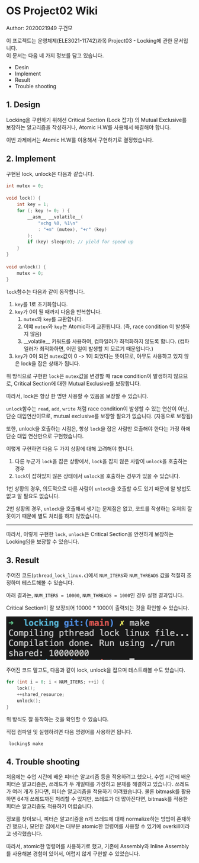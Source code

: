 # OS Project02 Wiki

Author: 2020021949 구건모

이 프로젝트는 운영체제(ELE3021-11742)과목 Project03 - Locking에 관한 문서입니다.  
이 문서는 다음 네 가지 정보를 담고 있습니다.

* Desin
* Implement
* Result
* Trouble shooting

## 1. Design

Locking을 구현하기 위해선 Critical Section (Lock 잡기) 의 Mutual Exclusive를 보장하는 알고리즘을 작성하거나, Atomic H.W를 사용해서 해결해야 합니다.

이번 과제에서는 Atomic H.W를 이용해서 구현하기로 결정했습니다.

## 2. Implement

구현된 lock, unlock은 다음과 같습니다.

```c
int mutex = 0;

void lock() {
    int key = 1;
    for (; key != 0; ) {
        __asm__ __volatile__(
            "xchg %0, %1\n"
            : "+m" (mutex), "+r" (key)
        );
        if (key) sleep(0); // yield for speed up
    }
}

void unlock() {
    mutex = 0;
}
```

`lock`함수는 다음과 같이 동작합니다.

1. `key`를 1로 초기화합니다.
2. `key`가 0이 될 때까지 다음을 반복합니다.
    1. `mutex`와 `key`를 교환합니다.
    2. 이떄 `mutex`와 `key`는 Atomic하게 교환됩니다. (즉, race condition 이 발생하지 않음)
    3. \_\_volatile\_\_ 키워드를 사용하여, 컴파일러가 최적화하지 않도록 합니다. (컴파일러가 최적화하면, 어떤 일이 발생할 지 모르기 때문입니다.)
3. `key`가 0이 되면 `mutex`값이 0 -> 1이 되었다는 뜻이므로, 아무도 사용하고 있지 않은 lock을 잡은 상태가 됩니다.

위 방식으로 구현한 `lock`은 `mutex`값을 변경할 때 race condition이 발생하지 않으므로, Critical Section에 대한 Mutual Exclusive를 보장합니다.

따라서, lock은 항상 한 명만 사용할 수 있음을 보장할 수 있습니다.

`unlock`함수는 `read`, `add`, `write` 처럼 race condition이 발생할 수 있는 연산이 아닌, 단순 대입연산이므로, mutual exclusive를 보장할 필요가 없습니다. (자동으로 보장됨)

또한, unlock을 호출하는 시점은, 항상 `lock`을 잡은 사람만 호출해야 한다는 가정 하에 단순 대입 연산만으로 구현했습니다.

이렇게 구현하면 다음 두 가지 상황에 대해 고려해야 합니다.

1. 다른 누군가 `lock`을 잡은 상황에서, `lock`을 잡지 않은 사람이 `unlock`을 호출하는 경우
2. `lock`이 잡혀있지 않은 상태에서 `unlock`을 호출하는 경우가 있을 수 있습니다.

1번 상황의 경우, 의도적으로 다른 사람이 `unlock`을 호출할 수도 있기 때문에 알 방법도 없고 알 필요도 없습니다.

2번 상황의 경우, `unlock`을 호출해서 생기는 문제점은 없고, 코드를 작성하는 유저의 잘못이기 때문에 별도 처리를 하지 않았습니다.

---

따라서, 이렇게 구현한 `lock`, `unlock`은 Critical Section을 안전하게 보장하는 Locking임을 보장할 수 있습니다.

## 3. Result

주어진 코드(`pthread_lock_linux.c`)에서 `NUM_ITERS`와 `NUM_THREADS` 값을 적절히 조정하며 테스트해볼 수 있습니다.

아래 결과는, `NUM_ITERS = 10000`, `NUM_THREADS = 1000`인 경우 실행 결과입니다.

Critical Section이 잘 보장되어 10000 * 1000이 출력되는 것을 확인할 수 있습니다.

![ex](ex.png)

주어진 코드 말고도, 다음과 같이 lock, unlock을 잡으며 테스트해볼 수도 있습니다.

```c
for (int i = 0; i < NUM_ITERS; ++i) {
    lock();
    ++shared_resource;
    unlock();
}
```

위 방식도 잘 동작하는 것을 확인할 수 있습니다.

직접 컴파일 및 실행하려면 다음 명령어를 사용하면 됩니다.

```shell
 locking$ make
```

## 4. Trouble shooting

처음에는 수업 시간에 배운 피터슨 알고리즘 등을 적용하려고 했으나, 수업 시간에 배운 피터슨 알고리즘은, 쓰레드가 두 개일때를 가정하고 문제를 해결하고 있습니다. 쓰레드가 여러 개가 된다면, 피터슨 알고리즘을 적용하기 어려웠습니다. 물론 bitmask를 활용하면 64개 쓰레드까진 처리할 수 있지만, 쓰레드가 더 많아진다면, bitmask를 적용한 피터슨 알고리즘도 적용하기 어렵습니다.

정보를 찾아보니, 피터슨 알고리즘을 n개 쓰레드에 대해 normalize하는 방법이 존재하긴 했으나, 모던한 칩에서는 대부분 atomic한 명령어를 사용할 수 있기에 overkill이라고 생각했습니다.

따라서, atomic한 명령어를 사용하기로 했고, 기존에 Assembly와 Inline Assembly를 사용해본 경험이 있어서, 어렵지 않게 구현할 수 있었습니다.
